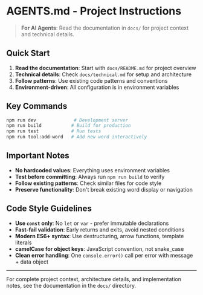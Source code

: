# AGENTS.md - Project Instructions

> **For AI Agents**: Read the documentation in `docs/` for project context and technical details.

## Quick Start

1. **Read the documentation**: Start with `docs/README.md` for project overview
2. **Technical details**: Check `docs/technical.md` for setup and architecture
3. **Follow patterns**: Use existing code patterns and conventions
4. **Environment-driven**: All configuration is in environment variables

## Key Commands

```bash
npm run dev              # Development server
npm run build           # Build for production
npm run test            # Run tests
npm run tool:add-word   # Add new word interactively
```

## Important Notes

- **No hardcoded values**: Everything uses environment variables
- **Test before committing**: Always run `npm run build` to verify
- **Follow existing patterns**: Check similar files for code style
- **Preserve functionality**: Don't break existing word display or navigation

## Code Style Guidelines

- **Use `const` only**: No `let` or `var` - prefer immutable declarations
- **Fast-fail validation**: Early returns and exits, avoid nested conditions
- **Modern ES6+ syntax**: Use destructuring, arrow functions, template literals
- **camelCase for object keys**: JavaScript convention, not snake_case
- **Clean error handling**: One `console.error()` call per error with message + data object

---

For complete project context, architecture details, and implementation notes, see the documentation in the `docs/` directory.